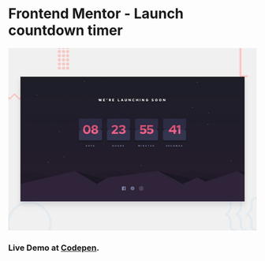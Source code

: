 # Frontend Mentor - Launch countdown timer

![Design preview for the Launch countdown timer coding challenge](./design/desktop-preview.jpg)

### Live Demo at [Codepen](https://codepen.io/duhbhavesh/full/KKgEBqm).
